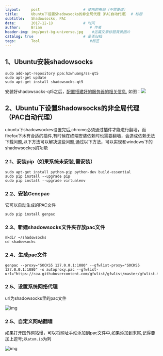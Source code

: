 ```yaml
---
layout:     post                    # 使用的布局（不需要改）
title:      Ubuntu下设置Shadowsocks的非全局代理（PAC自动代理） # 标题 
subtitle:   Shadowsocks, PAC
date:       2017-12-18              # 时间
author:     Brian                      # 作者
header-img: img/post-bg-universe.jpg    #这篇文章标题背景图片
catalog: true                       # 是否归档
tags:       Tool                       #标签
---
```



## 1、Ubuntu安装shadowsocks

```
sudo add-apt-repository ppa:hzwhuang/ss-qt5
sudo apt-get update
sudo apt-get install shadowsocks-qt5
```
安装好shadowsocks-qt5之后，[配置搭建好的服务器的相关信息](https://github.com/xiezhongzhao/xiezhongzhao.github.io/edit/master/_posts/2017-12-20-GoogleCloudPlatform%E6%90%AD%E5%BB%BAvps.md), 如图：![](http://ww1.sinaimg.cn/large/006zLtEmgy1fq6nvddbc8j30pz0evq5k.jpg)

## 2、Ubuntu下设置Shadowsocks的非全局代理（PAC自动代理）

ubuntu下shadowsockes设置完后,chrome必须通过插件才能进行翻墙，而firefox下木有合适的插件,有时候在终端安装依赖时也需要翻墙，会造成依赖无法下载问题,以下方法可以解决这些问题,通过以下方法，可以实现和windows下的shadowsockes的功能

### 2.1、安装pip（如果系统未安装,需安装）

```
sudo apt-get install python-pip python-dev build-essential 
sudo pip install --upgrade pip 
sudo pip install --upgrade virtualenv
```

### 2.2、安装Genepac

它可以自动生成的PAC文件

```
sudo pip install genpac
```

### 2.3、新建shadowsocks文件夹存放pac文件

```
mkdir ~/shadowsocks
cd shadowsocks
```

### 2.4、生成pac文件

```
genpac --proxy="SOCKS5 127.0.0.1:1080" --gfwlist-proxy="SOCKS5 127.0.0.1:1080" -o autoproxy.pac --gfwlist-url="https://raw.githubusercontent.com/gfwlist/gfwlist/master/gfwlist.txt"
```

### 2.5、设置系统网络代理

url为shadowsocks里的pac文件

![img](https://leanote.com/api/file/getImage?fileId=587305cfab6441236e01829c)



### 2.5、自定义网站翻墙

如果打开国外网站慢，可以将网址手动添加到pac文件中,如果添加到末尾,记得要加上逗号;以`atom.io`为列 



![img](https://leanote.com/api/file/getImage?fileId=58730a88ab6441236e01831d)



